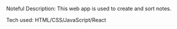 Noteful
 Description: This web app is used to create and sort notes.

Tech used: HTML/CSS/JavaScript/React
